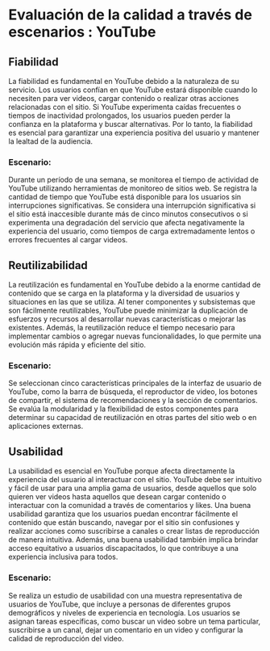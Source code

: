 # Evaluación de la calidad a través de escenarios  : YouTube

## Fiabilidad
La fiabilidad es fundamental en YouTube debido a la naturaleza de su servicio. 
Los usuarios confían en que YouTube estará disponible cuando lo necesiten para ver 
videos, cargar contenido o realizar otras acciones relacionadas con el sitio. 
Si YouTube experimenta caídas frecuentes o tiempos de inactividad prolongados, 
los usuarios pueden perder la confianza en la plataforma y buscar alternativas. 
Por lo tanto, la fiabilidad es esencial para garantizar una experiencia positiva 
del usuario y mantener la lealtad de la audiencia.

### Escenario:
Durante un período de una semana, se monitorea el tiempo de actividad de YouTube utilizando 
herramientas de monitoreo de sitios web. Se registra la cantidad de tiempo que YouTube está 
disponible para los usuarios sin interrupciones significativas. Se considera una interrupción 
significativa si el sitio está inaccesible durante más de cinco minutos consecutivos o si experimenta 
una degradación del servicio que afecta negativamente la experiencia del usuario, 
como tiempos de carga extremadamente lentos o errores frecuentes al cargar videos.

## Reutilizabilidad
La reutilización es fundamental en YouTube debido a la enorme cantidad de contenido que se carga en 
la plataforma y la diversidad de usuarios y situaciones en las que se utiliza. Al tener componentes y 
subsistemas que son fácilmente reutilizables, YouTube puede minimizar la duplicación de esfuerzos y 
recursos al desarrollar nuevas características o mejorar las existentes. Además, la reutilización reduce 
el tiempo necesario para implementar cambios o agregar nuevas funcionalidades, lo que permite una evolución 
más rápida y eficiente del sitio.

### Escenario:
Se seleccionan cinco características principales de la interfaz de usuario de YouTube, como la barra 
de búsqueda, el reproductor de video, los botones de compartir, el sistema de recomendaciones y la 
sección de comentarios. Se evalúa la modularidad y la flexibilidad de estos componentes para determinar 
su capacidad de reutilización en otras partes del sitio web o en aplicaciones externas.

## Usabilidad
La usabilidad es esencial en YouTube porque afecta directamente la experiencia del usuario al interactuar 
con el sitio. YouTube debe ser intuitivo y fácil de usar para una amplia gama de usuarios, desde aquellos 
que solo quieren ver videos hasta aquellos que desean cargar contenido o interactuar con la comunidad a 
través de comentarios y likes. Una buena usabilidad garantiza que los usuarios puedan encontrar fácilmente 
el contenido que están buscando, navegar por el sitio sin confusiones y realizar acciones como suscribirse 
a canales o crear listas de reproducción de manera intuitiva. Además, una buena usabilidad también implica 
brindar acceso equitativo a usuarios discapacitados, lo que contribuye a una experiencia inclusiva para todos.

### Escenario:
Se realiza un estudio de usabilidad con una muestra representativa de usuarios de YouTube, que incluye a personas 
de diferentes grupos demográficos y niveles de experiencia en tecnología. Los usuarios se asignan tareas específicas, 
como buscar un video sobre un tema particular, suscribirse a un canal, dejar un comentario en un video y configurar 
la calidad de reproducción del video.
